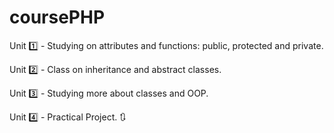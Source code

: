 # coursePHP 

Unit 1️⃣ - Studying on attributes and functions: public, protected and private.

Unit 2️⃣ - Class on inheritance and abstract classes.

Unit 3️⃣ - Studying more about classes and OOP.

Unit 4️⃣ - Practical Project.
🔃

